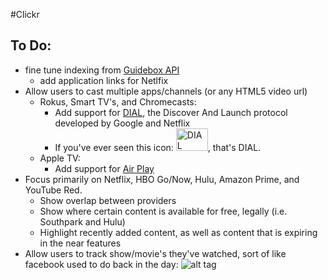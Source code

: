 #Clickr

## To Do:

- fine tune indexing from [Guidebox API](https://api.guidebox.com/)
	- add application links for Netlfix
-  Allow users to cast multiple apps/channels (or any HTML5 video url)
	- Rokus, Smart TV's, and Chromecasts:
		- Add support for [DIAL](http://www.dial-multiscreen.org/), the Discover And Launch protocol developed by Google and Netflix
		- If you've ever seen this icon: <img src="http://rabbittv.s3.amazonaws.com/Support.rabbittvgo.com/google-cast-2ab.jpg" alt="DIAL" style="width:51px;height:36px;">, that's DIAL.
	- Apple TV:
		- Add support for [Air Play](https://developer.apple.com/airplay/)
- Focus primarily on Netflix, HBO Go/Now, Hulu, Amazon Prime, and YouTube Red.
	- Show overlap between providers
	- Show where certain content is available for free, legally (i.e. Southpark and Hulu)
	- Highlight recently added content, as well as content that is expiring in the near features
- Allow users to track show/movie's they've watched, sort of like facebook used to do back in the day:
![alt tag](http://i.stack.imgur.com/fuNuS.png)